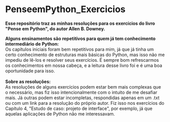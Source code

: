# PenseemPython_Exercicios

**Esse repositório traz as minhas resoluções para os exercícios do livro "Pense em Python", do autor Allen B. Downey.**

<b>Alguns ensinamentos são repetitivos para quem já tem conhecimento intermediário de Python:</b> <br>
    Os capítulos iniciais foram bem repetitivos para mim, já que já tinha um certo conhecimento de estruturas mais básicas do Python, mas isso não me impediu de lê-los e resolver seus exercícios. É sempre bom refrescarmos os conhecimentos em nossa cabeça, e a leitura desse livro foi e é uma boa oportunidade para isso.
<br>
<br>
<b>Sobre as resoluções:</b> <br>
    As resoluções de alguns exercícios podem estar bem mais complexas que o necessário, mas fiz isso intencionalmente com o intuito de me desafiar mais. Já outras podem estar incompletas, respondidas apenas em um .txt ou com um link para a resolução do próprio autor. Fiz isso nos exercícios do Capítulo 4, "Estudo de caso: projeto de interface", por exemplo, já que aquelas aplicações de Python não me interessavam.
<br>
